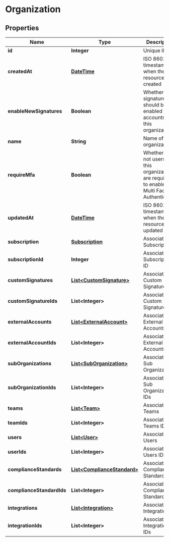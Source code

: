 
# Organization

## Properties
Name | Type | Description | Notes
------------ | ------------- | ------------- | -------------
**id** | **Integer** | Unique ID |  [optional]
**createdAt** | [**DateTime**](DateTime.md) | ISO 8601 timestamp when the resource was created |  [optional]
**enableNewSignatures** | **Boolean** | Whether new signatures should be enabled for all accounts on this organization |  [optional]
**name** | **String** | Name of the organization |  [optional]
**requireMfa** | **Boolean** | Whether or not users for this organization are required to enable Multi Factor Authentication |  [optional]
**updatedAt** | [**DateTime**](DateTime.md) | ISO 8601 timestamp when the resource was updated |  [optional]
**subscription** | [**Subscription**](Subscription.md) | Associated Subscription |  [optional]
**subscriptionId** | **Integer** | Associated Subscription ID |  [optional]
**customSignatures** | [**List&lt;CustomSignature&gt;**](CustomSignature.md) | Associated Custom Signatures |  [optional]
**customSignatureIds** | **List&lt;Integer&gt;** | Associated Custom Signatures IDs |  [optional]
**externalAccounts** | [**List&lt;ExternalAccount&gt;**](ExternalAccount.md) | Associated External Accounts |  [optional]
**externalAccountIds** | **List&lt;Integer&gt;** | Associated External Accounts IDs |  [optional]
**subOrganizations** | [**List&lt;SubOrganization&gt;**](SubOrganization.md) | Associated Sub Organizations |  [optional]
**subOrganizationIds** | **List&lt;Integer&gt;** | Associated Sub Organizations IDs |  [optional]
**teams** | [**List&lt;Team&gt;**](Team.md) | Associated Teams |  [optional]
**teamIds** | **List&lt;Integer&gt;** | Associated Teams IDs |  [optional]
**users** | [**List&lt;User&gt;**](User.md) | Associated Users |  [optional]
**userIds** | **List&lt;Integer&gt;** | Associated Users IDs |  [optional]
**complianceStandards** | [**List&lt;ComplianceStandard&gt;**](ComplianceStandard.md) | Associated Compliance Standards |  [optional]
**complianceStandardIds** | **List&lt;Integer&gt;** | Associated Compliance Standards IDs |  [optional]
**integrations** | [**List&lt;Integration&gt;**](Integration.md) | Associated Integrations |  [optional]
**integrationIds** | **List&lt;Integer&gt;** | Associated Integrations IDs |  [optional]



